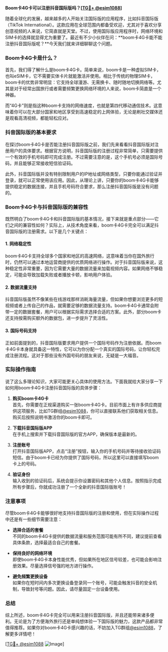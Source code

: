 **Boom卡4G卡可以注册抖音国际版吗？[[TG💪+ @esim1088](https://t.me/s/esim1088)]**

随着全球化的发展，越来越多的人开始关注国际版的应用程序，比如抖音国际版（TikTok International）。这款应用在全球范围内都备受欢迎，尤其对于喜欢分享创意视频的人来说，它简直就是天堂。不过，使用国际版应用程序时，网络环境和SIM卡的选择就显得尤为重要了。最近有不少小伙伴在问：**boom卡4G卡能不能注册抖音国际版呢？**今天我们就来详细聊聊这个问题。

### Boom卡4G卡是什么？

首先，我们得了解什么是boom卡4G卡。简单来说，boom卡是一种虚拟SIM卡，也叫eSIM卡，它不需要实体卡片就能激活并使用。相比于传统的物理SIM卡，boom卡的优势非常明显：它支持全球漫游、无需换卡、随时随地切换网络等。尤其是对于经常出国旅行或者需要频繁更换网络环境的人来说，boom卡简直是一个神器。

而“4G卡”则是指这种boom卡支持的网络速度，也就是第四代移动通信技术。这意味着你可以在大部分国家和地区享受到高速稳定的上网体验，无论是刷社交媒体还是观看高清视频，都能轻松应对。

### 抖音国际版的基本要求

在探讨boom卡4G卡是否能注册抖音国际版之前，我们先来看看抖音国际版对注册用户的具体要求。根据官方说明，抖音国际版的注册过程非常简单，只需要提供一个有效的手机号码即可完成注册。不过需要注意的是，这个手机号必须是国际号码，并且能够正常接收短信验证码。

此外，抖音国际版并没有特别限制用户的IP地址或网络类型，只要你能通过验证并登录，就可以正常使用该应用。因此，从理论上讲，只要你的boom卡4G卡能够提供稳定的数据连接，并且手机号码符合要求，那么注册抖音国际版是没有问题的。

### Boom卡4G卡与抖音国际版的兼容性

既然明白了boom卡4G卡和抖音国际版的基本情况，接下来就是重点部分——它们之间的兼容性如何？实际上，从技术角度来看，boom卡4G卡完全可以满足抖音国际版的注册需求。以下是几个关键点：

#### 1. 网络稳定性
boom卡4G卡支持全球多个国家和地区的高速网络，这意味着当你在国外旅行时，仍然可以通过本地运营商提供的优质网络进行操作。对于抖音国际版来说，这种稳定性非常重要，因为它需要大量的数据流量来加载视频内容。如果网络不够稳定，可能会导致加载失败或者播放卡顿，影响用户体验。

#### 2. 数据流量支持
抖音国际版虽然不像某些在线游戏那样消耗海量流量，但如果你想要浏览更多的短视频或者上传自己的作品，就需要足够的数据流量支持。boom卡4G卡通常会附带一定的数据套餐，用户可以根据实际需求选择合适的方案。此外，部分boom卡还支持按需购买额外的数据包，进一步提升了灵活性。

#### 3. 国际号码支持
正如前面提到的，抖音国际版要求用户提供一个国际号码作为注册依据。而boom卡4G卡本身就具备这一特性，它可以为你分配一个真实的国际号码，让你轻松完成注册流程。这对于那些没有外国号码的朋友来说，无疑是一大福音。

### 实际操作指南

说了这么多理论知识，大家可能更关心具体的使用方法。下面我就给大家分享一下如何用boom卡4G卡注册抖音国际版的具体步骤：

1. **购买boom卡4G卡**  
   首先，你需要在正规渠道购买一张boom卡4G卡。目前市面上有许多供应商提供这项服务，比如TG群组[@esim1088](https://t.me/s/esim1088)，你可以直接联系他们获取相关信息。购买后按照说明书激活你的boom卡即可。

2. **下载抖音国际版APP**  
   在手机上搜索并下载抖音国际版的官方APP，确保版本是最新的。

3. **注册账号**  
   打开抖音国际版APP，点击“注册”按钮，输入你的手机号码并等待接收验证码短信。由于boom卡已经为你提供了国际号码，所以这里可以直接填写boom卡上的号码。

4. **验证身份**  
   输入收到的验证码后，系统会提示你设置密码和其他个人信息。按照指示完成所有步骤后，你就成功注册了一个全新的抖音国际版账号！

### 注意事项

尽管boom卡4G卡能够很好地支持抖音国际版的注册和使用，但在实际操作过程中还是有一些细节需要注意：

- **选择合适的套餐**  
  不同的boom卡4G卡提供的数据流量和服务范围可能有所不同，建议提前查看具体条款，选择最适合自己的套餐。

- **保持良好的网络环境**  
  即使boom卡4G卡本身性能优秀，但如果所在地区信号较差，也可能会影响注册效果。尽量选择信号强的地方进行操作。

- **避免频繁更换设备**  
  如果你在短时间内多次更换设备登录同一个账号，可能会触发抖音的安全机制，导致封号等问题。因此，请尽量固定一台设备使用。

### 总结

综上所述，boom卡4G卡完全可以用来注册抖音国际版，并且还能带来诸多便利。无论是为了方便海外旅行还是单纯想体验一下国际版的魅力，这款产品都非常值得推荐。如果你对boom卡4G卡感兴趣的话，不妨加入TG群组[@esim1088](https://t.me/s/esim1088)，了解更多详情吧！

[[TG💪+ @esim1088](https://t.me/s/esim1088) ![Image](https://i.postimg.cc/4NQfJmqS/Snipaste-2025-05-13-00-14-12.png)]